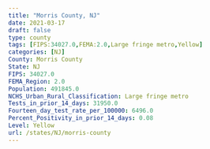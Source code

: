 ```yaml
---
title: "Morris County, NJ"
date: 2021-03-17
draft: false
type: county
tags: [FIPS:34027.0,FEMA:2.0,Large fringe metro,Yellow]
categories: [NJ]
County: Morris County
State: NJ
FIPS: 34027.0
FEMA_Region: 2.0
Population: 491845.0
NCHS_Urban_Rural_Classification: Large fringe metro
Tests_in_prior_14_days: 31950.0
Fourteen_day_test_rate_per_100000: 6496.0
Percent_Positivity_in_prior_14_days: 0.08
Level: Yellow
url: /states/NJ/morris-county
---
```



